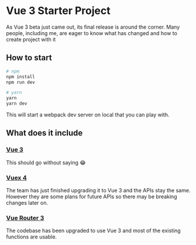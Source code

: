 # Vue 3 Starter Project

As Vue 3 beta just came out, its final release is around the corner. Many people, including me, are eager to know what has changed and how to create project with it

## How to start

```bash
# npm
npm install
npm run dev

# yarn
yarn
yarn dev
```

This will start a webpack dev server on local that you can play with.

## What does it include

### [Vue 3](https://github.com/vuejs/vue-next)

This should go without saying 😂

### [Vuex 4](https://github.com/vuejs/vuex/tree/4.0)

The team has just finished upgrading it to Vue 3 and the APIs stay the same. However they are some plans for future APIs so there may be breaking changes later on.

### [Vue Router 3](https://github.com/vuejs/vue-router-next)

The codebase has been upgraded to use Vue 3 and most of the existing functions are usable.

